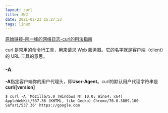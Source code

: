 ```yaml
---
layout: curl
title: 命令
date: 2021-02-23 15:27:53
tags: linux
---
```

[原始链接-阮一峰的网络日志-curl的用法指南](http://www.ruanyifeng.com/blog/2019/09/curl-reference.html)

curl 是常用的命令行工具，用来请求 Web 服务器。它的名字就是客户端（client）的 URL 工具的意思。

### -A
**-A**指定客户端你的用户代理头，即**User-Agent**。curl的默认用户代理字符串是**curl/[version]**

```
$ curl -A 'Mozilla/5.0 (Windows NT 10.0; Win64; x64) AppleWebKit/537.36 (KHTML, like Gecko) Chrome/76.0.3809.100 Safari/537.36' https://google.com
```


